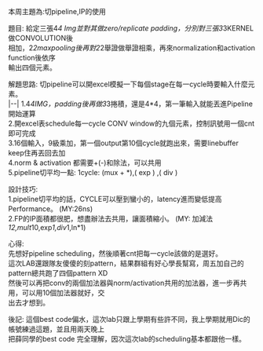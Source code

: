 本周主題為:切pipeline,IP的使用

題目:  給定三張4*4 Img並對其做zero/replicate padding，分別對三張3*3KERNEL做CONVOLUTION後  
相加，2*2maxpooling後再對2*2舉證做舉證相乘，再來normalization和activation function後依序  
輸出四個元素。  

解題思路:  切pipeline可以開excel模擬一下每個stage在每一cycle時要輸入什麼元素。  
|--|
1.4*4IMG，padding後再做3*3捲積，還是4*4，第一筆輸入就能丟進Pipeline開始運算    
2.開excel表schedule每一cycle CONV window的九個元素，控制訊號用一個cnt即可完成  
3.16個輸入，9級乘加，第一個output第10個cycle就跑出來，需要linebuffer keep住再丟回去加  
4.norm & activation 都需要+(-)和除法，可以共用  
5.pipeline切平均一點:  1cycle: (mux + *),(  exp  ) ,( div )   

設計技巧:    
1.pipeline切平均的話，CYCLE可以壓到蠻小的，latency進而變低提高Performance。    (MY:26ns)    
2.FP的IP面積都很肥，想盡辦法去共用，讓面積縮小。   (MY: 加減法*12,mult*10,exp*1,div*1,ln*1)

心得:    
先想好pipeline scheduling，然後順著cnt把每一cycle該做的是選好。  
這次LAB還跟隊友傻傻的刻pattern，結果群組有好心學長幫寫，周五加自己的pattern總共跑了四個pattern XD    
然後可以再把conv的兩個加法器與norm/activation共用的加法器，進一步再共用，可以用10個加法器就好，交    
出去才想到。

後記:  這個best code偏水，這次lab只跟上學期有些許不同，我上學期就用Dic的帳號練過這題，並且用兩天晚上    
把薛同學的best code 完全理解，因次這次lab的scheduling基本都跟他一樣。
